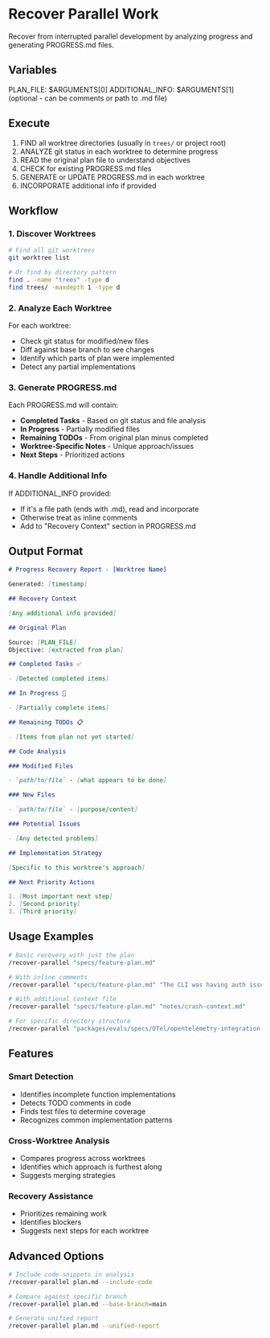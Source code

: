 # Recover Parallel Work

Recover from interrupted parallel development by analyzing progress and generating PROGRESS.md files.

## Variables

PLAN_FILE: $ARGUMENTS[0]
ADDITIONAL_INFO: $ARGUMENTS[1] (optional - can be comments or path to .md file)

## Execute

1. FIND all worktree directories (usually in `trees/` or project root)
2. ANALYZE git status in each worktree to determine progress
3. READ the original plan file to understand objectives
4. CHECK for existing PROGRESS.md files
5. GENERATE or UPDATE PROGRESS.md in each worktree
6. INCORPORATE additional info if provided

## Workflow

### 1. Discover Worktrees

```bash
# Find all git worktrees
git worktree list

# Or find by directory pattern
find . -name "trees" -type d
find trees/ -maxdepth 1 -type d
```

### 2. Analyze Each Worktree

For each worktree:

- Check git status for modified/new files
- Diff against base branch to see changes
- Identify which parts of plan were implemented
- Detect any partial implementations

### 3. Generate PROGRESS.md

Each PROGRESS.md will contain:

- **Completed Tasks** - Based on git status and file analysis
- **In Progress** - Partially modified files
- **Remaining TODOs** - From original plan minus completed
- **Worktree-Specific Notes** - Unique approach/issues
- **Next Steps** - Prioritized actions

### 4. Handle Additional Info

If ADDITIONAL_INFO provided:

- If it's a file path (ends with .md), read and incorporate
- Otherwise treat as inline comments
- Add to "Recovery Context" section in PROGRESS.md

## Output Format

```markdown
# Progress Recovery Report - [Worktree Name]

Generated: [timestamp]

## Recovery Context

[Any additional info provided]

## Original Plan

Source: [PLAN_FILE]
Objective: [extracted from plan]

## Completed Tasks ✅

- [Detected completed items]

## In Progress 🚧

- [Partially complete items]

## Remaining TODOs 📋

- [Items from plan not yet started]

## Code Analysis

### Modified Files

- `path/to/file` - [what appears to be done]

### New Files

- `path/to/file` - [purpose/content]

### Potential Issues

- [Any detected problems]

## Implementation Strategy

[Specific to this worktree's approach]

## Next Priority Actions

1. [Most important next step]
2. [Second priority]
3. [Third priority]
```

## Usage Examples

```bash
# Basic recovery with just the plan
/recover-parallel "specs/feature-plan.md"

# With inline comments
/recover-parallel "specs/feature-plan.md" "The CLI was having auth issues"

# With additional context file
/recover-parallel "specs/feature-plan.md" "notes/crash-context.md"

# For specific directory structure
/recover-parallel "packages/evals/specs/OTel/opentelemetry-integration-plan.md" "Editor crashed during parallel execution"
```

## Features

### Smart Detection

- Identifies incomplete function implementations
- Detects TODO comments in code
- Finds test files to determine coverage
- Recognizes common implementation patterns

### Cross-Worktree Analysis

- Compares progress across worktrees
- Identifies which approach is furthest along
- Suggests merging strategies

### Recovery Assistance

- Prioritizes remaining work
- Identifies blockers
- Suggests next steps for each worktree

## Advanced Options

```bash
# Include code snippets in analysis
/recover-parallel plan.md --include-code

# Compare against specific branch
/recover-parallel plan.md --base-branch=main

# Generate unified report
/recover-parallel plan.md --unified-report
```
